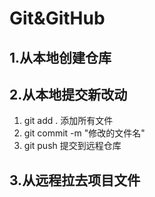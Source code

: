 # Git&GitHub

## 1.从本地创建仓库





## 2.从本地提交新改动

1. git add . 添加所有文件
2. git commit -m "修改的文件名"
3. git push 提交到远程仓库





## 3.从远程拉去项目文件

